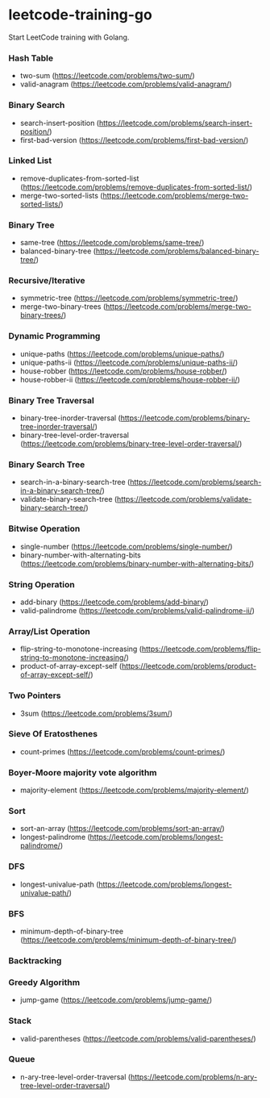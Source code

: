 # leetcode-training-go
Start LeetCode training with Golang.

### Hash Table
- two-sum (https://leetcode.com/problems/two-sum/)
- valid-anagram (https://leetcode.com/problems/valid-anagram/)

### Binary Search
- search-insert-position (https://leetcode.com/problems/search-insert-position/)
- first-bad-version (https://leetcode.com/problems/first-bad-version/)

### Linked List
- remove-duplicates-from-sorted-list (https://leetcode.com/problems/remove-duplicates-from-sorted-list/)
- merge-two-sorted-lists (https://leetcode.com/problems/merge-two-sorted-lists/)

### Binary Tree
- same-tree (https://leetcode.com/problems/same-tree/)
- balanced-binary-tree (https://leetcode.com/problems/balanced-binary-tree/)

### Recursive/Iterative
- symmetric-tree (https://leetcode.com/problems/symmetric-tree/)
- merge-two-binary-trees (https://leetcode.com/problems/merge-two-binary-trees/)

### Dynamic Programming
- unique-paths (https://leetcode.com/problems/unique-paths/)
- unique-paths-ii (https://leetcode.com/problems/unique-paths-ii/)
- house-robber (https://leetcode.com/problems/house-robber/)
- house-robber-ii (https://leetcode.com/problems/house-robber-ii/)

### Binary Tree Traversal
- binary-tree-inorder-traversal (https://leetcode.com/problems/binary-tree-inorder-traversal/)
- binary-tree-level-order-traversal (https://leetcode.com/problems/binary-tree-level-order-traversal/)

### Binary Search Tree
- search-in-a-binary-search-tree (https://leetcode.com/problems/search-in-a-binary-search-tree/)
- validate-binary-search-tree (https://leetcode.com/problems/validate-binary-search-tree/)

### Bitwise Operation
- single-number (https://leetcode.com/problems/single-number/)
- binary-number-with-alternating-bits (https://leetcode.com/problems/binary-number-with-alternating-bits/)

### String Operation
- add-binary (https://leetcode.com/problems/add-binary/)
- valid-palindrome (https://leetcode.com/problems/valid-palindrome-ii/)

### Array/List Operation
- flip-string-to-monotone-increasing (https://leetcode.com/problems/flip-string-to-monotone-increasing/)
- product-of-array-except-self (https://leetcode.com/problems/product-of-array-except-self/)

### Two Pointers
- 3sum (https://leetcode.com/problems/3sum/)

### Sieve Of Eratosthenes
- count-primes (https://leetcode.com/problems/count-primes/)

### Boyer-Moore majority vote algorithm
- majority-element (https://leetcode.com/problems/majority-element/)

### Sort
- sort-an-array (https://leetcode.com/problems/sort-an-array/)
- longest-palindrome (https://leetcode.com/problems/longest-palindrome/)

### DFS
- longest-univalue-path (https://leetcode.com/problems/longest-univalue-path/)

### BFS
- minimum-depth-of-binary-tree (https://leetcode.com/problems/minimum-depth-of-binary-tree/)

### Backtracking

### Greedy Algorithm
- jump-game (https://leetcode.com/problems/jump-game/)

### Stack
- valid-parentheses (https://leetcode.com/problems/valid-parentheses/)

### Queue
- n-ary-tree-level-order-traversal (https://leetcode.com/problems/n-ary-tree-level-order-traversal/)